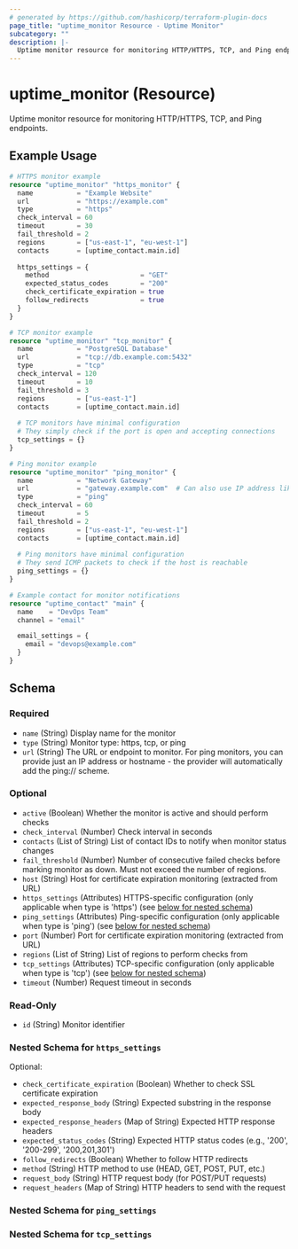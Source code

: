 ```yaml
---
# generated by https://github.com/hashicorp/terraform-plugin-docs
page_title: "uptime_monitor Resource - Uptime Monitor"
subcategory: ""
description: |-
  Uptime monitor resource for monitoring HTTP/HTTPS, TCP, and Ping endpoints.
---
```


# uptime_monitor (Resource)

Uptime monitor resource for monitoring HTTP/HTTPS, TCP, and Ping endpoints.

## Example Usage

```terraform
# HTTPS monitor example
resource "uptime_monitor" "https_monitor" {
  name           = "Example Website"
  url            = "https://example.com"
  type           = "https"
  check_interval = 60
  timeout        = 30
  fail_threshold = 2
  regions        = ["us-east-1", "eu-west-1"]
  contacts       = [uptime_contact.main.id]
  
  https_settings = {
    method                       = "GET"
    expected_status_codes        = "200"
    check_certificate_expiration = true
    follow_redirects             = true
  }
}

# TCP monitor example
resource "uptime_monitor" "tcp_monitor" {
  name           = "PostgreSQL Database"
  url            = "tcp://db.example.com:5432"
  type           = "tcp"
  check_interval = 120
  timeout        = 10
  fail_threshold = 3
  regions        = ["us-east-1"]
  contacts       = [uptime_contact.main.id]
  
  # TCP monitors have minimal configuration
  # They simply check if the port is open and accepting connections
  tcp_settings = {}
}

# Ping monitor example
resource "uptime_monitor" "ping_monitor" {
  name           = "Network Gateway"
  url            = "gateway.example.com"  # Can also use IP address like "192.168.1.1"
  type           = "ping"
  check_interval = 60
  timeout        = 5
  fail_threshold = 2
  regions        = ["us-east-1", "eu-west-1"]
  contacts       = [uptime_contact.main.id]
  
  # Ping monitors have minimal configuration
  # They send ICMP packets to check if the host is reachable
  ping_settings = {}
}

# Example contact for monitor notifications
resource "uptime_contact" "main" {
  name    = "DevOps Team"
  channel = "email"

  email_settings = {
    email = "devops@example.com"
  }
}
```

<!-- schema generated by tfplugindocs -->
## Schema

### Required

- `name` (String) Display name for the monitor
- `type` (String) Monitor type: https, tcp, or ping
- `url` (String) The URL or endpoint to monitor. For ping monitors, you can provide just an IP address or hostname - the provider will automatically add the ping:// scheme.

### Optional

- `active` (Boolean) Whether the monitor is active and should perform checks
- `check_interval` (Number) Check interval in seconds
- `contacts` (List of String) List of contact IDs to notify when monitor status changes
- `fail_threshold` (Number) Number of consecutive failed checks before marking monitor as down. Must not exceed the number of regions.
- `host` (String) Host for certificate expiration monitoring (extracted from URL)
- `https_settings` (Attributes) HTTPS-specific configuration (only applicable when type is 'https') (see [below for nested schema](#nestedatt--https_settings))
- `ping_settings` (Attributes) Ping-specific configuration (only applicable when type is 'ping') (see [below for nested schema](#nestedatt--ping_settings))
- `port` (Number) Port for certificate expiration monitoring (extracted from URL)
- `regions` (List of String) List of regions to perform checks from
- `tcp_settings` (Attributes) TCP-specific configuration (only applicable when type is 'tcp') (see [below for nested schema](#nestedatt--tcp_settings))
- `timeout` (Number) Request timeout in seconds

### Read-Only

- `id` (String) Monitor identifier

<a id="nestedatt--https_settings"></a>
### Nested Schema for `https_settings`

Optional:

- `check_certificate_expiration` (Boolean) Whether to check SSL certificate expiration
- `expected_response_body` (String) Expected substring in the response body
- `expected_response_headers` (Map of String) Expected HTTP response headers
- `expected_status_codes` (String) Expected HTTP status codes (e.g., '200', '200-299', '200,201,301')
- `follow_redirects` (Boolean) Whether to follow HTTP redirects
- `method` (String) HTTP method to use (HEAD, GET, POST, PUT, etc.)
- `request_body` (String) HTTP request body (for POST/PUT requests)
- `request_headers` (Map of String) HTTP headers to send with the request


<a id="nestedatt--ping_settings"></a>
### Nested Schema for `ping_settings`


<a id="nestedatt--tcp_settings"></a>
### Nested Schema for `tcp_settings`
